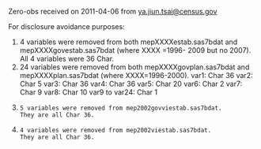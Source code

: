Zero-obs received on 2011-04-06 from ya.jiun.tsai@census.gov

For disclosure avoidance purposes:

1.    4 variables were removed from both mepXXXXestab.sas7bdat and
      mepXXXXgovestab.sas7bdat (where XXXX =1996- 2009 but no 2007).
      All 4 variables were 36 Char.
2.    24 variables were removed from both mepXXXXgovplan.sas7bdat and
      mepXXXXplan.sas7bdat (where XXXX=1996-2000).
	var1: Char 36	var2: Char 5	var3: Char 36	var4: Char 36
        var5: Char 20	var6: Char 2	var7: Char 9	var8: Char 10
        var9 to var24: Char 1
3.     5 variables were removed from mep2002govviestab.sas7bdat. 
       They are all Char 36.
4.     4 variables were removed from mep2002viestab.sas7bdat. 
       They are all Char 36.
